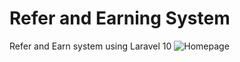 # Refer and Earning System
Refer and Earn system using Laravel 10
![Homepage]([http://url/to/img.png](https://github.com/iamshakhawat/referandearn/blob/main/public/banner.png)https://github.com/iamshakhawat/referandearn/blob/main/public/banner.png)
